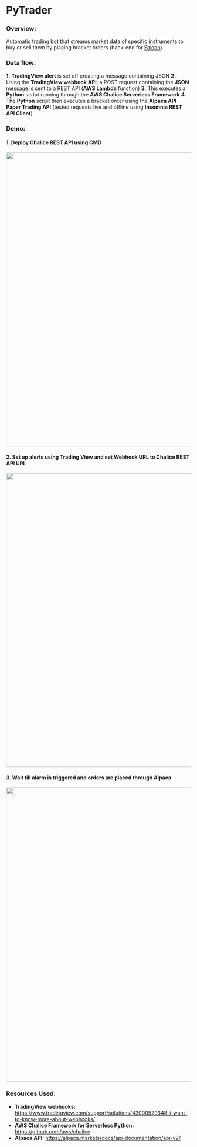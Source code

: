# PyTrader
### Overview:
Automatic trading bot that streams market data of specific instruments to buy or sell them by placing bracket orders (back-end for <a href="https://github.com/MousaZourob/Falcon">Falcon</a>). 

### Data flow:
**1.** **TradingView alert** is set off creating a message containing JSON 
**2.** Using the **TradingView webhook API**, a POST request containing the **JSON** message is sent to a REST API (**AWS Lambda** function)
**3.** This executes a **Python** script running through the **AWS Chalice Serverless Framework** 
**4.** The **Python** script then executes a bracket order using the **Alpaca API Paper Trading API** (tested requests live and offline using **Insomnia REST API Client**)

### Demo:
#### 1. Deploy Chalice REST API using CMD
<img src="https://user-images.githubusercontent.com/66835262/89742956-abb04300-da6c-11ea-949a-99d3a8325219.png" width="800px">

<br />

#### 2. Set up alerts using Trading View and set Webhook URL to Chalice REST API URL
<img src="https://user-images.githubusercontent.com/66835262/89742871-bc13ee00-da6b-11ea-9d8c-ee2e4bcfa645.png" width="800px">

<br />

#### 3. Wait till alarm is triggered and orders are placed through Alpaca
<img src="https://user-images.githubusercontent.com/66835262/89742880-d948bc80-da6b-11ea-90c3-58d0c3d9cfc7.png" width="800px">

### Resources Used: 
* **TradingView webhooks:** https://www.tradingview.com/support/solutions/43000529348-i-want-to-know-more-about-webhooks/
* **AWS Chalice Framework for Serverless Python:** https://github.com/aws/chalice
* **Alpaca API:** https://alpaca.markets/docs/api-documentation/api-v2/

